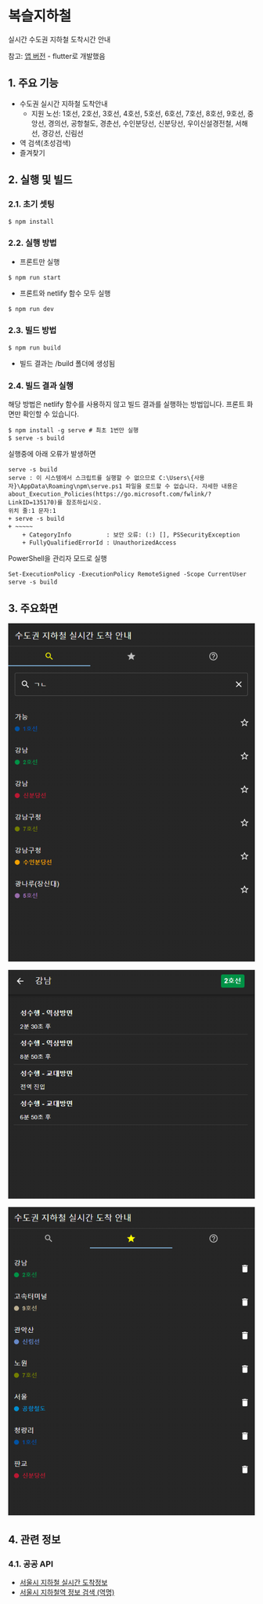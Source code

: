 # 복슬지하철

실시간 수도권 지하철 도착시간 안내

참고: [앱 버전](https://github.com/setvect/BokslSubway) - flutter로 개발했음

## 1. 주요 기능

- 수도권 실시간 지하철 도착안내
  - 지원 노선: 1호선, 2호선, 3호선, 4호선, 5호선, 6호선, 7호선, 8호선, 9호선, 중앙선, 경의선, 공항철도, 경춘선, 수인분당선, 신분당선, 우이신설경전철, 서해선, 경강선, 신림선
- 역 검색(초성검색)
- 즐겨찾기

## 2. 실행 및 빌드

### 2.1. 초기 셋팅

```shell
$ npm install
```

### 2.2. 실행 방법

- 프론트만 실행

```shell
$ npm run start
```

- 프론트와 netlify 함수 모두 실행

```shell
$ npm run dev
```

### 2.3. 빌드 방법

```shell
$ npm run build
```

- 빌드 결과는 /build 폴더에 생성됨

### 2.4. 빌드 결과 실행

해당 방법은 netlify 함수를 사용하지 않고 빌드 결과를 실행하는 방법입니다. 프론트 화면만 확인할 수 있습니다.

```shell
$ npm install -g serve # 최초 1번만 실행
$ serve -s build
```

실행중에 아래 오류가 발생하면

```
serve -s build
serve : 이 시스템에서 스크립트를 실행할 수 없으므로 C:\Users\{사용자}\AppData\Roaming\npm\serve.ps1 파일을 로드할 수 없습니다. 자세한 내용은 about_Execution_Policies(https://go.microsoft.com/fwlink/?LinkID=135170)를 참조하십시오.
위치 줄:1 문자:1
+ serve -s build
+ ~~~~~
    + CategoryInfo          : 보안 오류: (:) [], PSSecurityException
    + FullyQualifiedErrorId : UnauthorizedAccess
```

PowerShell을 관리자 모드로 실행

```
Set-ExecutionPolicy -ExecutionPolicy RemoteSigned -Scope CurrentUser
serve -s build
```

## 3. 주요화면

![검색](./docs/img_1.png)

![도착안내](./docs/img_2.png)

![즐겨찾기](./docs/img_3.png)

## 4. 관련 정보

### 4.1. 공공 API

- [서울시 지하철 실시간 도착정보](https://data.seoul.go.kr/dataList/OA-12764/F/1/datasetView.do)
- [서울시 지하철역 정보 검색 (역명)](https://data.seoul.go.kr/dataList/OA-121/S/1/datasetView.do)
